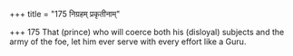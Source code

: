 +++
title = "175 निग्रहम् प्रकृतीनाम्"

+++
175	That (prince) who will coerce both his (disloyal) subjects and the army of the foe, let him ever serve with every effort like a Guru.